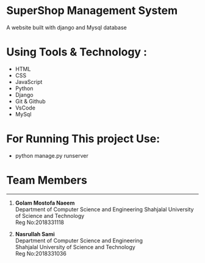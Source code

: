 # SuperShop Management System
A website built with django and Mysql database
# Using Tools & Technology :
- HTML
- CSS
- JavaScript
- Python
- Django
- Git & Github
- VsCode
- MySql

# For Running This project Use:
 - python manage.py runserver
# Team Members
---------------
1. **Golam Mostofa Naeem**             
Department of Computer Science and Engineering
Shahjalal University of Science and Technology       
Reg No:2018331118

2. **Nasrullah Sami**            
Department of Computer Science and Engineering     
Shahjalal University of Science and Technology             
Reg No:2018331036

